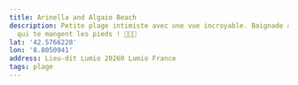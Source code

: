 ```yaml
---
title: Arinella and Algaio Beach
description: Petite plage intimiste avec une vue incroyable. Baignade avec les poissons
  qui te mangent les pieds ! 🙈👌🏻
lat: '42.5766228'
lon: '8.8050941'
address: Lieu-dit Lumio 20260 Lumio France
tags: plage
---
```

